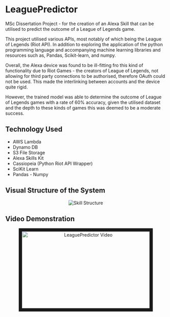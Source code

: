 # LeaguePredictor
MSc Dissertation Project - for the creation of an Alexa Skill that can be utilised to predict the outcome of a League of Legends game. 

This project utilised various APIs, most notably of which being the League of Legends (Riot API). In addition to exploring the application of the python programming language and accompanying machine learning libraries and resources such as, Pandas, Scikit-learn, and numpy.

Overall, the Alexa device was found to be ill-fitting fro this kind of functionality due to Riot Games - the creators of League of Legends, not allowing for third party connections to be authorised, therefore OAuth could not be used. This made the interlinking between accounts and the device quite rigid. 

However, the trained model was able to determine the outcome of League of Legends games with a rate of 60% accuracy, given the utilised dataset and the depth to these kinds of games this was deemed to be a moderate success. 

## Technology Used
- AWS Lambda
- Dynamo DB
- S3 File Storage
- Alexa Skills Kit
- Cassiopeia (Python Riot API Wrapper)
- SciKit Learn
- Pandas - Numpy

## Visual Structure of the System

<p align="center"><img src="https://i.imgur.com/NGHtWrv.png" 
alt="Skill Structure"/></p>

## Video Demonstration

<p align="center">
  <a href="https://drive.google.com/file/d/1lpM9OnSK7DZSgdNf4pfEG3dmH_QnI38a/view?usp=sharing" target="_blank" title="LeaguePredictor">
    <img src="https://i.imgur.com/IovIoQh.png" alt="LeaguePredictor Video" width="400" height="240" border="10"/>
  </a>
</p>
